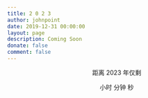 ```yaml
---
title: 2 0 2 3
author: johnpoint
date: 2019-12-31 00:00:00
layout: page
description: Coming Soon
donate: false
comment: false
---
```


<center>
<p>距离 2023 年仅剩</p>
</center>
<center>
<p><font size="10" id="hr"></font> 小时 <font size="10" id="min"></font> 分钟 <font size="10" id="sec"></font> 秒</p>
</center>
<script>
var newyear=new Date("2021/01/01 00:00:00");
function show() {
        var date =newyear - new Date();
        var now = "";
        var t=parseInt(date/1000);
        var hour = parseInt(date/1000/3600);
        if (hour < 10) { hour = "0" + hour };
        document.getElementById("hr").innerHTML = hour;
        var min = parseInt((date/1000-3600*hour)/60);
        if (min < 10) { min = "0" + min };
        document.getElementById("min").innerHTML = min;
        var sec = parseInt(date/1000-3600*hour-min*60);
        if (sec < 10) { sec = "0" + sec };
        document.getElementById("sec").innerHTML = sec;
        setTimeout("show()", 1000);
    }
    show();
</script>
